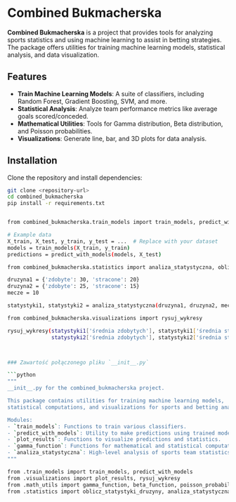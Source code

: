 ﻿# Combined Bukmacherska

**Combined Bukmacherska** is a project that provides tools for analyzing sports statistics and using machine learning to assist in betting strategies. The package offers utilities for training machine learning models, statistical analysis, and data visualization.

## Features

- **Train Machine Learning Models**: A suite of classifiers, including Random Forest, Gradient Boosting, SVM, and more.
- **Statistical Analysis**: Analyze team performance metrics like average goals scored/conceded.
- **Mathematical Utilities**: Tools for Gamma distribution, Beta distribution, and Poisson probabilities.
- **Visualizations**: Generate line, bar, and 3D plots for data analysis.

## Installation

Clone the repository and install dependencies:

```bash
git clone <repository-url>
cd combined_bukmacherska
pip install -r requirements.txt


from combined_bukmacherska.train_models import train_models, predict_with_models

# Example data
X_train, X_test, y_train, y_test = ...  # Replace with your dataset
models = train_models(X_train, y_train)
predictions = predict_with_models(models, X_test)

from combined_bukmacherska.statistics import analiza_statystyczna, oblicz_statystyki_druzyny

druzyna1 = {'zdobyte': 30, 'stracone': 20}
druzyna2 = {'zdobyte': 25, 'stracone': 15}
mecze = 10

statystyki1, statystyki2 = analiza_statystyczna(druzyna1, druzyna2, mecze)

from combined_bukmacherska.visualizations import rysuj_wykresy

rysuj_wykresy(statystyki1['średnia zdobytych'], statystyki1['średnia straconych'], 
              statystyki2['średnia zdobytych'], statystyki2['średnia straconych'])



### Zawartość połączonego pliku `__init__.py`

```python
"""
__init__.py for the combined_bukmacherska project.

This package contains utilities for training machine learning models,
statistical computations, and visualizations for sports and betting analysis.

Modules:
- `train_models`: Functions to train various classifiers.
- `predict_with_models`: Utility to make predictions using trained models.
- `plot_results`: Functions to visualize predictions and statistics.
- `gamma_function`: Functions for mathematical and statistical computations.
- `analiza_statystyczna`: High-level analysis of sports team statistics.
"""

from .train_models import train_models, predict_with_models
from .visualizations import plot_results, rysuj_wykresy
from .math_utils import gamma_function, beta_function, poisson_probability
from .statistics import oblicz_statystyki_druzyny, analiza_statystyczna
